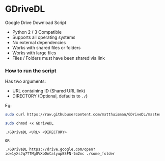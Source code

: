 # GDriveDL

Google Drive Download Script

-   Python 2 / 3 Compatible
-   Supports all operating systems
-   No external dependencies
-   Works with shared files or folders
-   Works with large files
-   Files / Folders must have been shared via link

### How to run the script

Has two arguments:

-   URL containing ID (Shared URL link)
-   DIRECTORY (Optional, defaults to `./`)

Eg:

```bash
sudo curl https://raw.githubusercontent.com/matthuisman/GDriveDL/master/GDriveDL.py --output GDriveDL

sudo chmod +x GDriveDL
```

```
./GDriveDL <URL> <DIRECTORY>

OR

./GDriveDL https://drive.google.com/open?id=1yXsJq7TTMgUVXbOnCalyupESFN-tm2nc ./some_folder
```
